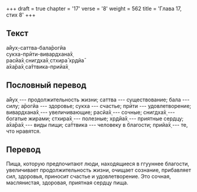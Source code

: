 +++
draft = true
chapter = '17'
verse = '8'
weight = 562
title = 'Глава 17, стих 8'
+++
## Текст

а̄йух̣-саттва-бала̄рогйа  
сукха-прӣти-вивардхана̄х̣  
расйа̄х̣ снигдха̄х̣ стхира̄ хр̣дйа̄  
а̄ха̄ра̄х̣ са̄ттвика-прийа̄х̣

## Пословный перевод

а̄йух̣ --- продолжительность жизни; саттва --- существование; бала ---
силу; а̄рогйа --- здоровье; сукха --- счастье; прӣти --- удовлетворение;
вивардхана̄х̣ --- увеличивающие; расйа̄х̣ --- сочные; снигдха̄х̣ --- богатые
жирами; стхира̄х̣ --- полезные; хр̣дйа̄х̣ --- приятные сердцу; а̄ха̄ра̄х̣ ---
виды пищи; са̄ттвика --- человеку в благости; прийа̄х̣ --- те, что
нравятся.

## Перевод

Пища, которую предпочитают люди, находящиеся в ггууннее благости,
увеличивает продолжительность жизни, очищает сознание, прибавляет сил,
здоровья, приносит счастье и удовлетворение. Это сочная, маслянистая,
здоровая, приятная сердцу пища.
